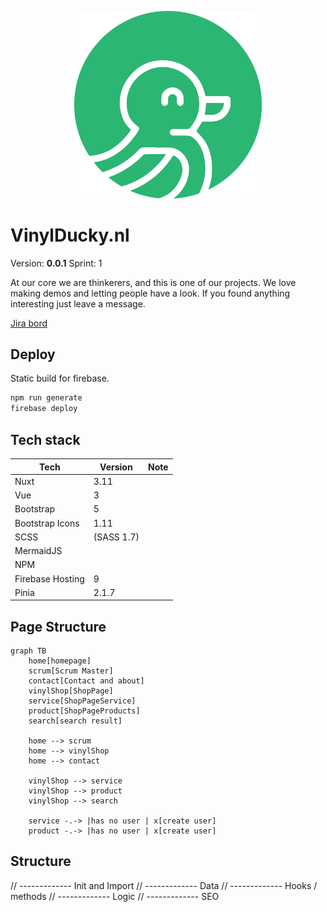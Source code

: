 <p align="center">
  <img src="public/img/vinyl-ducky-logo-signs-and-stickers-nederlands-eindhoven.png" width="300" title="vinyl ducky logo">
</p>

# VinylDucky.nl

Version: __0.0.1__
Sprint: 1

At our core we are thinkerers, and this is one of our projects. We love making demos and letting people have a look. If you found anything interesting just leave a message.

[Jira bord](https://vinylducky.atlassian.net/jira/software/projects/ECBGI/boards/3)


## Deploy
Static build for firebase.
```bash
npm run generate 
firebase deploy
```

## Tech stack

| Tech              | Version   | Note  |
|---                |---        |---    |
| Nuxt              | 3.11      |       |
| Vue               | 3         |       |
| Bootstrap         | 5         |       |
| Bootstrap Icons   | 1.11      |       |
| SCSS              | (SASS 1.7) |      |
| MermaidJS         |           |       |
| NPM               |           |       |
| Firebase Hosting  | 9         |       | 
| Pinia             | 2.1.7     |       |

## Page Structure

```mermaid
graph TB
    home[homepage]
    scrum[Scrum Master]
    contact[Contact and about]
    vinylShop[ShopPage]
    service[ShopPageService]
    product[ShopPageProducts]
    search[search result]

    home --> scrum
    home --> vinylShop
    home --> contact

    vinylShop --> service
    vinylShop --> product
    vinylShop --> search

    service -.-> |has no user | x[create user]
    product -.-> |has no user | x[create user]

```

## Structure
// ------------- Init and Import
// ------------- Data
// ------------- Hooks / methods
// ------------- Logic
// ------------- SEO

